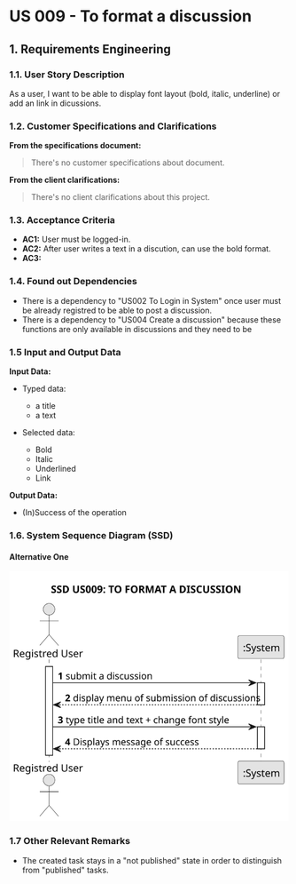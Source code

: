 # US 009 - To format a discussion

## 1. Requirements Engineering


### 1.1. User Story Description


As a user, I want to be able to display font layout (bold, italic, underline) or add an link in dicussions.



### 1.2. Customer Specifications and Clarifications 


**From the specifications document:**

>	There's no customer specifications about document.


**From the client clarifications:**

> There's no client clarifications about this project.


### 1.3. Acceptance Criteria


* **AC1:** User must be logged-in.
* **AC2:** After user writes a text in a discution, can use the bold format.
* **AC3:** 


### 1.4. Found out Dependencies


* There is a dependency to "US002 To Login in System" once user must be already registred to be able to post a discussion.
* There is a dependency to "US004 Create a discussion" because these functions are only available in discussions and they need to be 


### 1.5 Input and Output Data


**Input Data:**

* Typed data:
	* a title
	* a text
	
* Selected data:
	* Bold
	* Italic
	* Underlined
	* Link


**Output Data:**

* (In)Success of the operation

### 1.6. System Sequence Diagram (SSD)

#### Alternative One

![System Sequence Diagram - Alternative One](svg/us009-system-sequence-diagram-alternative-one.svg)


### 1.7 Other Relevant Remarks

* The created task stays in a "not published" state in order to distinguish from "published" tasks.